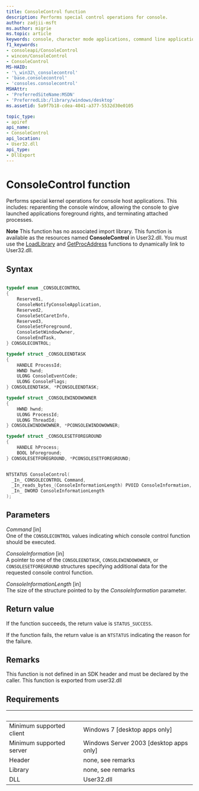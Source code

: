 ```yaml
---
title: ConsoleControl function
description: Performs special control operations for console.
author: zadjii-msft
ms.author: migrie
ms.topic: article
keywords: console, character mode applications, command line applications, terminal applications, console api
f1_keywords:
- consoleapi/ConsoleControl
- wincon/ConsoleControl
- ConsoleControl
MS-HAID:
- '\_win32\_consolecontrol'
- 'base.consolecontrol'
- 'consoles.consolecontrol'
MSHAttr:
- 'PreferredSiteName:MSDN'
- 'PreferredLib:/library/windows/desktop'
ms.assetid: 5a9f7b18-cdea-4041-a377-5532d30e0105

topic_type:
- apiref
api_name:
- ConsoleControl
api_location:
- User32.dll
api_type:
- DllExport
---
```


# ConsoleControl function

Performs special kernel operations for console host applications. This includes: reparenting the console window, allowing the console to give launched applications foreground rights, and terminating attached processes. 

<div class="alert"><b>Note</b> This function has no associated import library. This function is available as the resources named <b>ConsoleControl</b> in User32.dll. You must use the <a href="/windows/desktop/api/libloaderapi/nf-libloaderapi-loadlibrarya">LoadLibrary</a> and <a href="/windows/desktop/api/libloaderapi/nf-libloaderapi-getprocaddress">GetProcAddress</a> functions to dynamically link to User32.dll.</div><div> </div>

## Syntax

```C

typedef enum _CONSOLECONTROL
{
    Reserved1,
    ConsoleNotifyConsoleApplication,
    Reserved2,
    ConsoleSetCaretInfo,
    Reserved3,
    ConsoleSetForeground,
    ConsoleSetWindowOwner,
    ConsoleEndTask,
} CONSOLECONTROL;

typedef struct _CONSOLEENDTASK
{
    HANDLE ProcessId;
    HWND hwnd;
    ULONG ConsoleEventCode;
    ULONG ConsoleFlags;
} CONSOLEENDTASK, *PCONSOLEENDTASK;

typedef struct _CONSOLEWINDOWOWNER
{
    HWND hwnd;
    ULONG ProcessId;
    ULONG ThreadId;
} CONSOLEWINDOWOWNER, *PCONSOLEWINDOWOWNER;

typedef struct _CONSOLESETFOREGROUND
{
    HANDLE hProcess;
    BOOL bForeground;
} CONSOLESETFOREGROUND, *PCONSOLESETFOREGROUND;


NTSTATUS ConsoleControl(
  _In_ CONSOLECONTROL Command,
  _In_reads_bytes_(ConsoleInformationLength) PVOID ConsoleInformation,
  _In_ DWORD ConsoleInformationLength
);
```

## Parameters

*Command* \[in\]  
One of the `CONSOLECONTROL` values indicating which console control function should be executed. 

*ConsoleInformation* \[in\]  
A pointer to one of the `CONSOLEENDTASK`, `CONSOLEWINDOWOWNER`, or `CONSOLESETFOREGROUND` structures specifying additional data for the requested console control function. 

*ConsoleInformationLength* \[in\]  
The size of the structure pointed to by the *ConsoleInformation* parameter.

## Return value

If the function succeeds, the return value is `STATUS_SUCCESS`.

If the function fails, the return value is an `NTSTATUS` indicating the reason for the failure. 

## Remarks

This function is not defined in an SDK header and must be declared by the caller. This function is exported from user32.dll

## Requirements

| &nbsp; | &nbsp; |
|-|-|
| Minimum supported client | Windows 7 \[desktop apps only\] |
| Minimum supported server | Windows Server 2003 \[desktop apps only\] |
| Header | none, see remarks |
| Library | none, see remarks |
| DLL | User32.dll |

